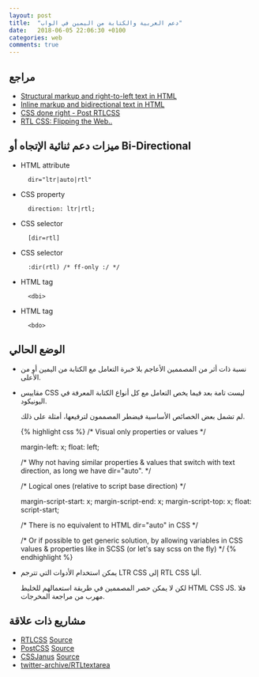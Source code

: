 ```yaml
---
layout: post
title:  "دعم العربية والكتابة من اليمين في الواب"
date:   2018-06-05 22:06:30 +0100
categories: web
comments: true
---
```


مراجع
---

- [Structural markup and right-to-left text in HTML](https://www.w3.org/International/questions/qa-html-dir)
- [Inline markup and bidirectional text in HTML](https://www.w3.org/International/articles/inline-bidi-markup/)
- [CSS done right - Post RTLCSS](https://tech.trivago.com/2017/07/07/css-done-right---post-rtlcss/)
- [RTL CSS: Flipping the Web..](https://rtl-css.net/)

ميزات دعم ثنائية الإتجاه أو Bi-Directional
---
- HTML attribute

        dir="ltr|auto|rtl"

- CSS property

        direction: ltr|rtl;

- CSS selector 

        [dir=rtl]

- CSS selector 

        :dir(rtl) /* ff-only :/ */

- HTML tag 

        <dbi>

- HTML tag

        <bdo>

الوضع الحالي
---

- نسبة ذات أثر من المصممين الأعاجم بلا خبرة التعامل مع الكتابة من اليمين أو من الأعلى.
- مقاييس CSS  ليست تامة بعد فيما يخص التعامل مع كل أنواع الكتابة المعرفة في اليونيكود.

    لم تشمل بعض الخصائص الأساسية فيضطر المصممون لترقيعها، أمثلة على ذلك.

    {% highlight css %}
    /* Visual only properties or values */

    margin-left: x;
    float: left;

    /* Why not having similar properties & values that switch 
    with text direction, as long we have dir="auto". */

    /* Logical ones (relative to script base direction) */

    margin-script-start: x;
    margin-script-end: x;
    margin-script-top: x;
    float: script-start;

    /* There is no equivalent to HTML dir="auto" in CSS */

    /* Or if possible to get generic solution, by allowing 
    variables in CSS values & properties like in SCSS
    (or let's say scss on the fly) */
    {% endhighlight %}

- يمكن استخدام الأدوات التي تترجم LTR CSS إلى RTL CSS أليا.

    لكن لا يمكن حصر المصممين في طريقة استعمالهم للخليط HTML CSS JS. فلا مهرب من مراجعة المخرجات.

مشاريع ذات علاقة
---

- [RTLCSS](http://rtlcss.com/) [Source](https://github.com/MohammadYounes/rtlcss/) 
- [PostCSS](http://postcss.org/) [Source](https://github.com/postcss/postcss)
- [CSSJanus](https://cssjanus.github.io/) [Source](https://github.com/cssjanus/cssjanus)
- [twitter-archive/RTLtextarea](https://github.com/twitter-archive/RTLtextarea)